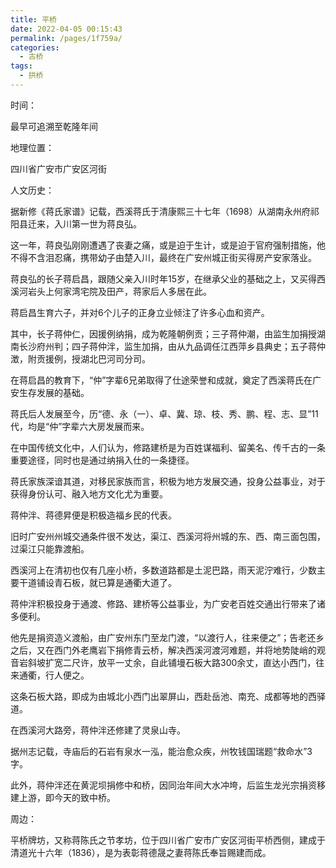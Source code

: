 ```yaml
---
title: 平桥
date: 2022-04-05 00:15:43
permalink: /pages/1f759a/
categories:
  - 古桥
tags:
  - 拱桥 
---
```

时间：

最早可追溯至乾隆年间

地理位置：

四川省广安市广安区河街

人文历史：

据新修《蒋氏家谱》记载，西溪蒋氏于清康熙三十七年（1698）从湖南永州府祁阳县迁来，入川第一世为蒋良弘。

这一年，蒋良弘刚刚遭遇了丧妻之痛，或是迫于生计，或是迫于官府强制措施，他不得不含泪忍痛，携带幼子由楚入川，最终在广安州城正街买得房产安家落业。

蒋良弘的长子蒋启昌，跟随父亲入川时年15岁，在继承父业的基础之上，又买得西溪河岩头上何家湾宅院及田产，蒋家后人多居在此。

蒋启昌生育六子，并对6个儿子的正身立业倾注了许多心血和资产。

其中，长子蒋仲仁，因援例纳捐，成为乾隆朝例贡；三子蒋仲潮，由监生加捐授湖南长沙府州判；四子蒋仲泮，监生加捐，由从九品调任江西萍乡县典史；五子蒋仲澂，附贡援例，授湖北巴河司分司。

在蒋启昌的教育下，“仲”字辈6兄弟取得了仕途荣誉和成就，奠定了西溪蒋氏在广安生存发展的基础。

蒋氏后人发展至今，历“德、永（一）、卓、冀、琼、枝、秀、鹏、程、志、显”11代，均是“仲”字辈六大房发展而来。

在中国传统文化中，人们认为，修路建桥是为百姓谋福利、留美名、传千古的一条重要途径，同时也是通过纳捐入仕的一条捷径。

蒋氏家族深谙其道，对移民家族而言，积极为地方发展交通，投身公益事业，对于获得身份认可、融入地方文化尤为重要。

蒋仲泮、蒋德昇便是积极造福乡民的代表。

旧时广安州州城交通条件很不发达，渠江、西溪河将州城的东、西、南三面包围，过渠江只能靠渡船。

西溪河上在清初也仅有几座小桥，多数道路都是土泥巴路，雨天泥泞难行，少数主要干道铺设青石板，就已算是通衢大道了。

蒋仲泮积极投身于通渡、修路、建桥等公益事业，为广安老百姓交通出行带来了诸多便利。

他先是捐资造义渡船，由广安州东门至龙门渡，“以渡行人，往来便之”；告老还乡之后，又在西门外老鹰岩下捐修青云桥，解决西溪河渡河难题，并将地势陡峭的观音岩斜坡扩宽二尺许，放平一丈余，自此铺墁石板大路300余丈，直达小西门，往来通衢，行人便之。

这条石板大路，即成为由城北小西门出翠屏山，西赴岳池、南充、成都等地的西驿道。

在西溪河大路旁，蒋仲泮还修建了灵泉山寺。

据州志记载，寺庙后的石岩有泉水一泓，能治愈众疾，州牧钱国瑞题“救命水”3字。

此外，蒋仲泮还在黄泥坝捐修中和桥，因同治年间大水冲垮，后监生龙光宗捐资移建上游，即今天的致中桥。

周边：

平桥牌坊，又称蒋陈氏之节孝坊，位于四川省广安市广安区河街平桥西侧，建成于清道光十六年（1836），是为表彰蒋德晟之妻蒋陈氏奉旨赐建而成。
